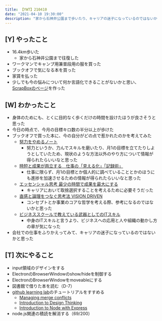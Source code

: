 ```yaml
---
title: 【YWT】210410
date: "2021-04-10 19:30:00"
description: "家から石神井公園まで歩いたり、キャリアの迷子になっているのではないかと思ったりした"
---
```


## [Y] やったこと

- 16.4km歩いた
  - 家から石神井公園まで往復した
- ワークマンでキャンプ用兼普段用の服を買った
- ブックオフで気になる本を買った
- 家賃を払った
- 少しでも今の悩みについて何か言語化できることがないかと思い、[ScrapBoxのページ](https://scrapbox.io/camomilecafe/%E3%82%A8%E3%83%B3%E3%82%B8%E3%83%8B%E3%82%A2%E3%82%92%E3%81%97%E3%81%AA%E3%81%8C%E3%82%89%E6%80%9D%E3%81%A3%E3%81%9F%E7%96%91%E5%95%8F%E7%82%B9)を作った

## [W] わかったこと

- 身体のためにも、とくに目的なく歩くだけの時間を設けたほうが良さそうと思った
- 今日の時点で、今月の目標キロ数の半分以上が歩けた
- ブックオフで買った本に、今の自分がどの点で惹かれたのかを考えてみた
  - [努力をやめるノート](https://www.amazon.co.jp/dp/4866800518)
      - 努力というか、力んでスキルを磨いたり、月1の目標を立てたりしようとしていたため、現状のような方法以外のやり方について情報が得られたらいいなと思った
  - [時短と成果が両立する　仕事の「見える化」「記録術」](https://www.amazon.co.jp/dp/B086PV4XQF)
      - 仕事に限らず、月1の目標とか個人的に調べていることとかのほうにも進捗を加速させるための情報が得られたらいいなと思った
  - [エッセンシャル思考 最少の時間で成果を最大にする](https://www.amazon.co.jp/dp/4761270438)
      - キャリアにおいて取捨選択することを考えるために必要そうだった
  - [直感と論理をつなぐ思考法 VISION DRIVEN](https://www.amazon.co.jp/dp/B07NMN1B5Z)
      - コンセプトとか事業のコアな哲学を考える際、参考になるのではないかと思った
  - [ビジネススクールで教えている武器としてのITスキル](https://www.amazon.co.jp/dp/4492046224)
      - 中身のITスキルと言うより、ビジネスへの応用と人や組織の動かし方の章が気になった
- 会社での仕事をふりかえってみて、キャリアの迷子になっているのではないかと思った

## [T] 次にやること

- input領域のデザインをする
- ElectronのBrowserWindowのshow/hideを制御する
- ElectronのBrowserWindowをmoveableにする
- 図書館で借りた本を読む（D-7）
- [github learning lab](https://lab.github.com/githubtraining)のチュートリアルをすすめる
  - [Managing merge conflicts](https://lab.github.com/githubtraining/managing-merge-conflicts)
  - [Introduction to Design Thinking](https://lab.github.com/githubtraining/introduction-to-design-thinking)
  - [Introduction to Node with Express](https://lab.github.com/everydeveloper/introduction-to-node-with-express)
- node.js関連の積読を解消する（69/200）

<!-- https://twitter.com/camomile_cafe/status/1380848196914573312?s=20 -->
